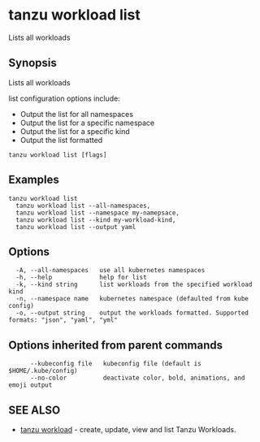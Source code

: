 # tanzu workload list

Lists all workloads

## Synopsis

Lists all workloads
		
list configuration options include:
- Output the list for all namespaces
- Output the list for a specific namespace
- Output the list for a specific kind
- Output the list formatted

```console
tanzu workload list [flags]
```

## Examples

```console
tanzu workload list
  tanzu workload list --all-namespaces,
  tanzu workload list --namespace my-namepsace,		
  tanzu workload list --kind my-workload-kind,		
  tanzu workload list --output yaml
```

## Options

```console
  -A, --all-namespaces   use all kubernetes namespaces
  -h, --help             help for list
  -k, --kind string      list workloads from the specified workload kind
  -n, --namespace name   kubernetes namespace (defaulted from kube config)
  -o, --output string    output the workloads formatted. Supported formats: "json", "yaml", "yml"
```

## Options inherited from parent commands

```console
      --kubeconfig file   kubeconfig file (default is $HOME/.kube/config)
      --no-color          deactivate color, bold, animations, and emoji output
```

## SEE ALSO

* [tanzu workload](tanzu_workload.hbs.md)	 - create, update, view and list Tanzu Workloads.

